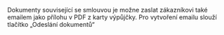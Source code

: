 Dokumenty související se smlouvou je možne zaslat zákazníkovi také emailem jako přílohu v PDF z karty výpůjčky. 
Pro vytvoření emailu  slouží tlačítko „Odeslání dokumentů“
